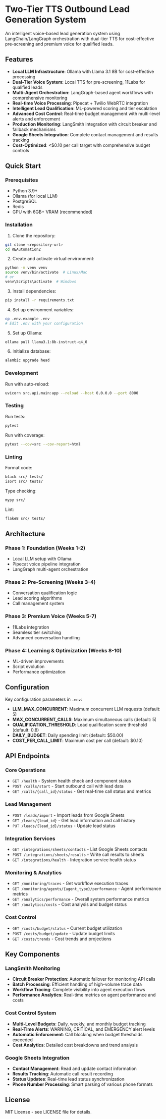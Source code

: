 # Two-Tier TTS Outbound Lead Generation System

An intelligent voice-based lead generation system using LangChain/LangGraph orchestration with dual-tier TTS for cost-effective pre-screening and premium voice for qualified leads.

## Features

- **Local LLM Infrastructure**: Ollama with Llama 3.1 8B for cost-effective processing
- **Dual-Tier Voice System**: Local TTS for pre-screening, 11Labs for qualified leads
- **Multi-Agent Orchestration**: LangGraph-based agent workflows with comprehensive monitoring
- **Real-time Voice Processing**: Pipecat + Twilio WebRTC integration
- **Intelligent Lead Qualification**: ML-powered scoring and tier escalation
- **Advanced Cost Control**: Real-time budget management with multi-level alerts and enforcement
- **Production Monitoring**: LangSmith integration with circuit breaker and fallback mechanisms
- **Google Sheets Integration**: Complete contact management and results tracking
- **Cost-Optimized**: <$0.10 per call target with comprehensive budget controls

## Quick Start

### Prerequisites

- Python 3.9+
- Ollama (for local LLM)
- PostgreSQL
- Redis
- GPU with 6GB+ VRAM (recommended)

### Installation

1. Clone the repository:

```bash
git clone <repository-url>
cd REAutomation2
```

2. Create and activate virtual environment:

```bash
python -m venv venv
source venv/bin/activate  # Linux/Mac
# or
venv\Scripts\activate  # Windows
```

3. Install dependencies:

```bash
pip install -r requirements.txt
```

4. Set up environment variables:

```bash
cp .env.example .env
# Edit .env with your configuration
```

5. Set up Ollama:

```bash
ollama pull llama3.1:8b-instruct-q4_0
```

6. Initialize database:

```bash
alembic upgrade head
```

### Development

Run with auto-reload:

```bash
uvicorn src.api.main:app --reload --host 0.0.0.0 --port 8000
```

### Testing

Run tests:

```bash
pytest
```

Run with coverage:

```bash
pytest --cov=src --cov-report=html
```

### Linting

Format code:

```bash
black src/ tests/
isort src/ tests/
```

Type checking:

```bash
mypy src/
```

Lint:

```bash
flake8 src/ tests/
```

## Architecture

### Phase 1: Foundation (Weeks 1-2)

- Local LLM setup with Ollama
- Pipecat voice pipeline integration
- LangGraph multi-agent orchestration

### Phase 2: Pre-Screening (Weeks 3-4)

- Conversation qualification logic
- Lead scoring algorithms
- Call management system

### Phase 3: Premium Voice (Weeks 5-7)

- 11Labs integration
- Seamless tier switching
- Advanced conversation handling

### Phase 4: Learning & Optimization (Weeks 8-10)

- ML-driven improvements
- Script evolution
- Performance optimization

## Configuration

Key configuration parameters in `.env`:

- **LLM_MAX_CONCURRENT**: Maximum concurrent LLM requests (default: 5)
- **MAX_CONCURRENT_CALLS**: Maximum simultaneous calls (default: 5)
- **QUALIFICATION_THRESHOLD**: Lead qualification score threshold (default: 0.8)
- **DAILY_BUDGET**: Daily spending limit (default: $50.00)
- **COST_PER_CALL_LIMIT**: Maximum cost per call (default: $0.10)

## API Endpoints

### Core Operations

- `GET /health` - System health check and component status
- `POST /calls/start` - Start outbound call with lead data
- `GET /calls/{call_id}/status` - Get real-time call status and metrics

### Lead Management

- `POST /leads/import` - Import leads from Google Sheets
- `GET /leads/{lead_id}` - Get lead information and call history
- `PUT /leads/{lead_id}/status` - Update lead status

### Integration Services

- `GET /integrations/sheets/contacts` - List Google Sheets contacts
- `POST /integrations/sheets/results` - Write call results to sheets
- `GET /integrations/health` - Integration service health status

### Monitoring & Analytics

- `GET /monitoring/traces` - Get workflow execution traces
- `GET /monitoring/agents/{agent_type}/performance` - Agent performance metrics
- `GET /analytics/performance` - Overall system performance metrics
- `GET /analytics/costs` - Cost analysis and budget status

### Cost Control

- `GET /costs/budget/status` - Current budget utilization
- `POST /costs/budget/update` - Update budget limits
- `GET /costs/trends` - Cost trends and projections

## Key Components

### LangSmith Monitoring

- **Circuit Breaker Protection**: Automatic failover for monitoring API calls
- **Batch Processing**: Efficient handling of high-volume trace data
- **Workflow Tracing**: Complete visibility into agent execution flows
- **Performance Analytics**: Real-time metrics on agent performance and costs

### Cost Control System

- **Multi-Level Budgets**: Daily, weekly, and monthly budget tracking
- **Real-Time Alerts**: WARNING, CRITICAL, and EMERGENCY alert levels
- **Automatic Enforcement**: Call blocking when budget thresholds exceeded
- **Cost Analytics**: Detailed cost breakdowns and trend analysis

### Google Sheets Integration

- **Contact Management**: Read and update contact information
- **Results Tracking**: Automatic call result recording
- **Status Updates**: Real-time lead status synchronization
- **Phone Number Processing**: Smart parsing of various phone formats

## License

MIT License - see LICENSE file for details.
